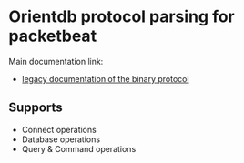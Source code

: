 # Orientdb protocol parsing for packetbeat

Main documentation link:

  - [legacy documentation of the binary protocol](https://orientdb.com/docs/3.0.x/internals/Network-Binary-Protocol.html)
  
 ## Supports
 
  - Connect operations
  - Database operations
  - Query & Command operations  
